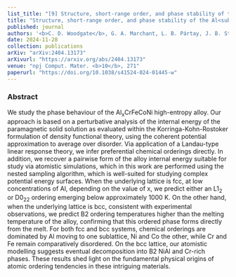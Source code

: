 ```yaml
---
list_title: "[9] Structure, short-range order, and phase stability of the Al<sub>x</sub>CrFeCoNi high-entropy alloy: Insights from a perturbative, DFT-based analysis"
title: "Structure, short-range order, and phase stability of the Al<sub>x</sub>CrFeCoNi high-entropy alloy: Insights from a perturbative, DFT-based analysis"
published: journal
authors: '<b>C. D. Woodgate</b>, G. A. Marchant, L. B. Pártay, J. B. Staunton'
date: 2024-11-28
collection: publications
arXiv: "arXiv:2404.13173"
arXivurl: "https://arxiv.org/abs/2404.13173"
venue: "npj Comput. Mater. <b>10</b>, 271"
paperurl: "https://doi.org/10.1038/s41524-024-01445-w"
---
```


<h3>Abstract</h3>

We study the phase behaviour of the Al<sub>x</sub>CrFeCoNi high-entropy alloy. Our approach is based on a perturbative analysis of the internal energy of the paramagnetic solid solution as evaluated within the Korringa-Kohn-Rostoker formulation of density functional theory, using the coherent potential approximation to average over disorder. Via application of a Landau-type linear response theory, we infer preferential chemical orderings directly. In addition, we recover a pairwise form of the alloy internal energy suitable for study via atomistic simulations, which in this work are performed using the nested sampling algorithm, which is well-suited for studying complex potential energy surfaces. When the underlying lattice is fcc, at low concentrations of Al, depending on the value of x, we predict either an L1<sub>2</sub> or D0<sub>22</sub> ordering emerging below approximately 1000 K. On the other hand, when the underlying lattice is bcc, consistent with experimental observations, we predict B2 ordering temperatures higher than the melting temperature of the alloy, confirming that this ordered phase forms directly from the melt. For both fcc and bcc systems, chemical orderings are dominated by Al moving to one sublattice, Ni and Co the other, while Cr and Fe remain comparatively disordered. On the bcc lattice, our atomistic modelling suggests eventual decomposition into B2 NiAl and Cr-rich phases.  These results shed light on the fundamental physical origins of atomic ordering tendencies in these intriguing materials.
